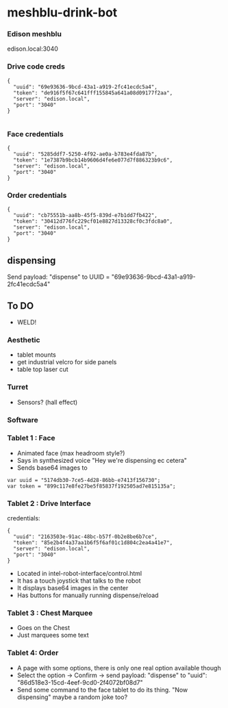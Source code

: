 # meshblu-drink-bot

### Edison meshblu

edison.local:3040

### Drive code creds

```
{
  "uuid": "69e93636-9bcd-43a1-a919-2fc41ecdc5a4",
  "token": "de916f5f67c641fff155845a641a08d09177f2aa",
  "server": "edison.local",
  "port": "3040"
}


```

### Face credentials
```
{
  "uuid": "5285ddf7-5250-4f92-ae0a-b783e4fda87b",
  "token": "1e7387b9bcb14b9606d4fe6e077d7f886323b9c6",
  "server": "edison.local",
  "port": "3040"
}
```

### Order credentials
```
{
  "uuid": "cb75551b-aa8b-45f5-839d-e7b1dd7fb422",
  "token": "30412d776fc229cf01e8827d13328cf0c3fdc8a0",
  "server": "edison.local",
  "port": "3040"
}
```

## dispensing

Send payload: "dispense" to UUID = "69e93636-9bcd-43a1-a919-2fc41ecdc5a4"

## To DO


- WELD!

### Aesthetic

- tablet mounts
- get industrial velcro for side panels
- table top laser cut

### Turret

- Sensors? (hall effect)


### Software

### Tablet 1 : Face

- Animated face (max headroom style?)
- Says in synthesized voice "Hey we're dispensing ec cetera"
- Sends base64 images to

```
var uuid = "5174db30-7ce5-4d28-86bb-e7413f156730";
var token = "899c117e8fe27be5f85837f192505ad7e815135a";
```

### Tablet 2 : Drive Interface

credentials:
```
{
  "uuid": "2163503e-91ac-48bc-b57f-0b2e8be6b7ce",
  "token": "85e2b4f4a37aa1b6f5f6af01c1d804c2ea4a41e7",
  "server": "edison.local",
  "port": "3040"
}

```

- Located in intel-robot-interface/control.html
- It has a touch joystick that talks to the robot
- It displays base64 images in the center
- Has buttons for manually running dispense/reload

### Tablet 3 : Chest Marquee

- Goes on the Chest
- Just marquees some text

### Tablet 4: Order

- A page with some options, there is only one real option available though
- Select the option -> Confirm -> send payload: "dispense" to "uuid": "86d518e3-15cd-4eef-9cd0-2f4072bf08d7"
- Send some command to the face tablet to do its thing. "Now dispensing" maybe a random joke too?
